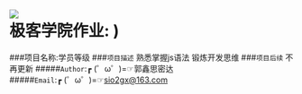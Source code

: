 ![](http://jiuye.jikexueyuan.com/Current/home/images/logo.png)  
极客学院作业: )
=================
###项目名称:学员等级
###`项目描述`
      熟悉掌握js语法
      锻炼开发思维
###`项目后续`
      不再更新
#####`Author`:┏ (゜ω゜)=☞郭鑫思密达<br>
#####`Email`:┏ (゜ω゜)=☞sio2gx@163.com<br>

